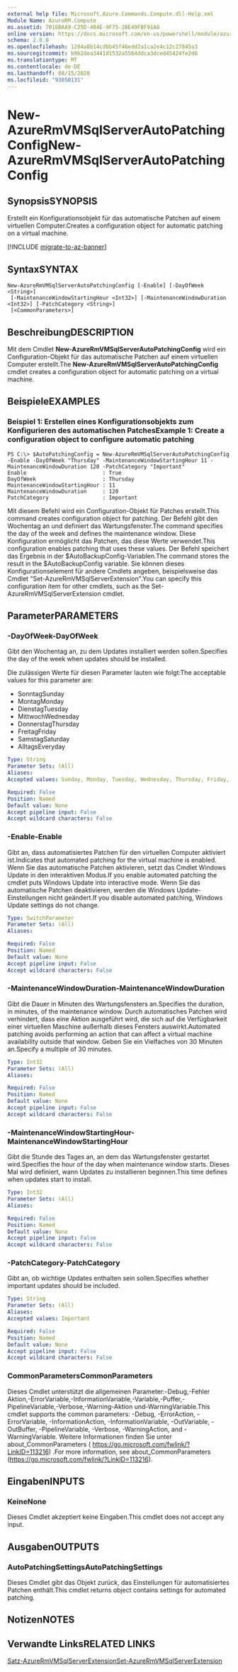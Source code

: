 ```yaml
---
external help file: Microsoft.Azure.Commands.Compute.dll-Help.xml
Module Name: AzureRM.Compute
ms.assetid: 7016BAA9-C25D-404E-9F75-2BE49FBF91A8
online version: https://docs.microsoft.com/en-us/powershell/module/azurerm.compute/new-azurermvmsqlserverautopatchingconfig
schema: 2.0.0
ms.openlocfilehash: 1204a8b14cdbb45f46edd2a1ca2e4c12c27845a3
ms.sourcegitcommit: b9b2dea3441d1532a5564ddca3dced45424fe2d6
ms.translationtype: MT
ms.contentlocale: de-DE
ms.lasthandoff: 08/15/2020
ms.locfileid: "93850131"
---
```

# <span data-ttu-id="fba30-101">New-AzureRmVMSqlServerAutoPatchingConfig</span><span class="sxs-lookup"><span data-stu-id="fba30-101">New-AzureRmVMSqlServerAutoPatchingConfig</span></span>

## <span data-ttu-id="fba30-102">Synopsis</span><span class="sxs-lookup"><span data-stu-id="fba30-102">SYNOPSIS</span></span>
<span data-ttu-id="fba30-103">Erstellt ein Konfigurationsobjekt für das automatische Patchen auf einem virtuellen Computer.</span><span class="sxs-lookup"><span data-stu-id="fba30-103">Creates a configuration object for automatic patching on a virtual machine.</span></span>

[!INCLUDE [migrate-to-az-banner](../../includes/migrate-to-az-banner.md)]

## <span data-ttu-id="fba30-104">Syntax</span><span class="sxs-lookup"><span data-stu-id="fba30-104">SYNTAX</span></span>

```
New-AzureRmVMSqlServerAutoPatchingConfig [-Enable] [-DayOfWeek <String>]
 [-MaintenanceWindowStartingHour <Int32>] [-MaintenanceWindowDuration <Int32>] [-PatchCategory <String>]
 [<CommonParameters>]
```

## <span data-ttu-id="fba30-105">Beschreibung</span><span class="sxs-lookup"><span data-stu-id="fba30-105">DESCRIPTION</span></span>
<span data-ttu-id="fba30-106">Mit dem Cmdlet **New-AzureRmVMSqlServerAutoPatchingConfig** wird ein Configuration-Objekt für das automatische Patchen auf einem virtuellen Computer erstellt.</span><span class="sxs-lookup"><span data-stu-id="fba30-106">The **New-AzureRmVMSqlServerAutoPatchingConfig** cmdlet creates a configuration object for automatic patching on a virtual machine.</span></span>

## <span data-ttu-id="fba30-107">Beispiele</span><span class="sxs-lookup"><span data-stu-id="fba30-107">EXAMPLES</span></span>

### <span data-ttu-id="fba30-108">Beispiel 1: Erstellen eines Konfigurationsobjekts zum Konfigurieren des automatischen Patches</span><span class="sxs-lookup"><span data-stu-id="fba30-108">Example 1: Create a configuration object to configure automatic patching</span></span>
```
PS C:\> $AutoPatchingConfig = New-AzureRmVMSqlServerAutoPatchingConfig -Enable -DayOfWeek "Thursday" -MaintenanceWindowStartingHour 11 -MaintenanceWindowDuration 120 -PatchCategory "Important"
Enable                        : True
DayOfWeek                     : Thursday
MaintenanceWindowStartingHour : 11
MaintenanceWindowDuration     : 120
PatchCategory                 : Important
```

<span data-ttu-id="fba30-109">Mit diesem Befehl wird ein Configuration-Objekt für Patches erstellt.</span><span class="sxs-lookup"><span data-stu-id="fba30-109">This command creates configuration object for patching.</span></span>
<span data-ttu-id="fba30-110">Der Befehl gibt den Wochentag an und definiert das Wartungsfenster.</span><span class="sxs-lookup"><span data-stu-id="fba30-110">The command specifies the day of the week and defines the maintenance window.</span></span>
<span data-ttu-id="fba30-111">Diese Konfiguration ermöglicht das Patchen, das diese Werte verwendet.</span><span class="sxs-lookup"><span data-stu-id="fba30-111">This configuration enables patching that uses these values.</span></span>
<span data-ttu-id="fba30-112">Der Befehl speichert das Ergebnis in der $AutoBackupConfig-Variablen.</span><span class="sxs-lookup"><span data-stu-id="fba30-112">The command stores the result in the $AutoBackupConfig variable.</span></span>
<span data-ttu-id="fba30-113">Sie können dieses Konfigurationselement für andere Cmdlets angeben, beispielsweise das Cmdlet "Set-AzureRmVMSqlServerExtension".</span><span class="sxs-lookup"><span data-stu-id="fba30-113">You can specify this configuration item for other cmdlets, such as the Set-AzureRmVMSqlServerExtension cmdlet.</span></span>

## <span data-ttu-id="fba30-114">Parameter</span><span class="sxs-lookup"><span data-stu-id="fba30-114">PARAMETERS</span></span>

### <span data-ttu-id="fba30-115">-DayOfWeek</span><span class="sxs-lookup"><span data-stu-id="fba30-115">-DayOfWeek</span></span>
<span data-ttu-id="fba30-116">Gibt den Wochentag an, zu dem Updates installiert werden sollen.</span><span class="sxs-lookup"><span data-stu-id="fba30-116">Specifies the day of the week when updates should be installed.</span></span>

<span data-ttu-id="fba30-117">Die zulässigen Werte für diesen Parameter lauten wie folgt:</span><span class="sxs-lookup"><span data-stu-id="fba30-117">The acceptable values for this parameter are:</span></span>

- <span data-ttu-id="fba30-118">Sonntag</span><span class="sxs-lookup"><span data-stu-id="fba30-118">Sunday</span></span>
- <span data-ttu-id="fba30-119">Montag</span><span class="sxs-lookup"><span data-stu-id="fba30-119">Monday</span></span>
- <span data-ttu-id="fba30-120">Dienstag</span><span class="sxs-lookup"><span data-stu-id="fba30-120">Tuesday</span></span>
- <span data-ttu-id="fba30-121">Mittwoch</span><span class="sxs-lookup"><span data-stu-id="fba30-121">Wednesday</span></span>
- <span data-ttu-id="fba30-122">Donnerstag</span><span class="sxs-lookup"><span data-stu-id="fba30-122">Thursday</span></span>
- <span data-ttu-id="fba30-123">Freitag</span><span class="sxs-lookup"><span data-stu-id="fba30-123">Friday</span></span>
- <span data-ttu-id="fba30-124">Samstag</span><span class="sxs-lookup"><span data-stu-id="fba30-124">Saturday</span></span>
- <span data-ttu-id="fba30-125">Alltags</span><span class="sxs-lookup"><span data-stu-id="fba30-125">Everyday</span></span>

```yaml
Type: String
Parameter Sets: (All)
Aliases: 
Accepted values: Sunday, Monday, Tuesday, Wednesday, Thursday, Friday, Saturday, Everyday

Required: False
Position: Named
Default value: None
Accept pipeline input: False
Accept wildcard characters: False
```

### <span data-ttu-id="fba30-126">-Enable</span><span class="sxs-lookup"><span data-stu-id="fba30-126">-Enable</span></span>
<span data-ttu-id="fba30-127">Gibt an, dass automatisiertes Patchen für den virtuellen Computer aktiviert ist.</span><span class="sxs-lookup"><span data-stu-id="fba30-127">Indicates that automated patching for the virtual machine is enabled.</span></span>
<span data-ttu-id="fba30-128">Wenn Sie das automatische Patchen aktivieren, setzt das Cmdlet Windows Update in den interaktiven Modus.</span><span class="sxs-lookup"><span data-stu-id="fba30-128">If you enable automated patching the cmdlet puts Windows Update into interactive mode.</span></span>
<span data-ttu-id="fba30-129">Wenn Sie das automatische Patchen deaktivieren, werden die Windows Update-Einstellungen nicht geändert.</span><span class="sxs-lookup"><span data-stu-id="fba30-129">If you disable automated patching, Windows Update settings do not change.</span></span>

```yaml
Type: SwitchParameter
Parameter Sets: (All)
Aliases: 

Required: False
Position: Named
Default value: None
Accept pipeline input: False
Accept wildcard characters: False
```

### <span data-ttu-id="fba30-130">-MaintenanceWindowDuration</span><span class="sxs-lookup"><span data-stu-id="fba30-130">-MaintenanceWindowDuration</span></span>
<span data-ttu-id="fba30-131">Gibt die Dauer in Minuten des Wartungsfensters an.</span><span class="sxs-lookup"><span data-stu-id="fba30-131">Specifies the duration, in minutes, of the maintenance window.</span></span>
<span data-ttu-id="fba30-132">Durch automatisches Patchen wird verhindert, dass eine Aktion ausgeführt wird, die sich auf die Verfügbarkeit einer virtuellen Maschine außerhalb dieses Fensters auswirkt.</span><span class="sxs-lookup"><span data-stu-id="fba30-132">Automated patching avoids performing an action that can affect a virtual machine availability outside that window.</span></span>
<span data-ttu-id="fba30-133">Geben Sie ein Vielfaches von 30 Minuten an.</span><span class="sxs-lookup"><span data-stu-id="fba30-133">Specify a multiple of 30 minutes.</span></span>

```yaml
Type: Int32
Parameter Sets: (All)
Aliases: 

Required: False
Position: Named
Default value: None
Accept pipeline input: False
Accept wildcard characters: False
```

### <span data-ttu-id="fba30-134">-MaintenanceWindowStartingHour</span><span class="sxs-lookup"><span data-stu-id="fba30-134">-MaintenanceWindowStartingHour</span></span>
<span data-ttu-id="fba30-135">Gibt die Stunde des Tages an, an dem das Wartungsfenster gestartet wird.</span><span class="sxs-lookup"><span data-stu-id="fba30-135">Specifies the hour of the day when maintenance window starts.</span></span>
<span data-ttu-id="fba30-136">Dieses Mal wird definiert, wann Updates zu installieren beginnen.</span><span class="sxs-lookup"><span data-stu-id="fba30-136">This time defines when updates start to install.</span></span>

```yaml
Type: Int32
Parameter Sets: (All)
Aliases: 

Required: False
Position: Named
Default value: None
Accept pipeline input: False
Accept wildcard characters: False
```

### <span data-ttu-id="fba30-137">-PatchCategory</span><span class="sxs-lookup"><span data-stu-id="fba30-137">-PatchCategory</span></span>
<span data-ttu-id="fba30-138">Gibt an, ob wichtige Updates enthalten sein sollen.</span><span class="sxs-lookup"><span data-stu-id="fba30-138">Specifies whether important updates should be included.</span></span>

```yaml
Type: String
Parameter Sets: (All)
Aliases: 
Accepted values: Important

Required: False
Position: Named
Default value: None
Accept pipeline input: False
Accept wildcard characters: False
```

### <span data-ttu-id="fba30-139">CommonParameters</span><span class="sxs-lookup"><span data-stu-id="fba30-139">CommonParameters</span></span>
<span data-ttu-id="fba30-140">Dieses Cmdlet unterstützt die allgemeinen Parameter:-Debug,-Fehler Aktion,-ErrorVariable,-InformationVariable,-Variable,-Puffer,-PipelineVariable,-Verbose,-Warning-Aktion und-WarningVariable.</span><span class="sxs-lookup"><span data-stu-id="fba30-140">This cmdlet supports the common parameters: -Debug, -ErrorAction, -ErrorVariable, -InformationAction, -InformationVariable, -OutVariable, -OutBuffer, -PipelineVariable, -Verbose, -WarningAction, and -WarningVariable.</span></span> <span data-ttu-id="fba30-141">Weitere Informationen finden Sie unter about_CommonParameters ( https://go.microsoft.com/fwlink/?LinkID=113216) .</span><span class="sxs-lookup"><span data-stu-id="fba30-141">For more information, see about_CommonParameters (https://go.microsoft.com/fwlink/?LinkID=113216).</span></span>

## <span data-ttu-id="fba30-142">Eingaben</span><span class="sxs-lookup"><span data-stu-id="fba30-142">INPUTS</span></span>

### <span data-ttu-id="fba30-143">Keine</span><span class="sxs-lookup"><span data-stu-id="fba30-143">None</span></span>
<span data-ttu-id="fba30-144">Dieses Cmdlet akzeptiert keine Eingaben.</span><span class="sxs-lookup"><span data-stu-id="fba30-144">This cmdlet does not accept any input.</span></span>

## <span data-ttu-id="fba30-145">Ausgaben</span><span class="sxs-lookup"><span data-stu-id="fba30-145">OUTPUTS</span></span>

### <span data-ttu-id="fba30-146">AutoPatchingSettings</span><span class="sxs-lookup"><span data-stu-id="fba30-146">AutoPatchingSettings</span></span>
<span data-ttu-id="fba30-147">Dieses Cmdlet gibt das Objekt zurück, das Einstellungen für automatisiertes Patchen enthält.</span><span class="sxs-lookup"><span data-stu-id="fba30-147">This cmdlet returns object contains settings for automated patching.</span></span>

## <span data-ttu-id="fba30-148">Notizen</span><span class="sxs-lookup"><span data-stu-id="fba30-148">NOTES</span></span>

## <span data-ttu-id="fba30-149">Verwandte Links</span><span class="sxs-lookup"><span data-stu-id="fba30-149">RELATED LINKS</span></span>



[<span data-ttu-id="fba30-150">Satz-AzureRmVMSqlServerExtension</span><span class="sxs-lookup"><span data-stu-id="fba30-150">Set-AzureRmVMSqlServerExtension</span></span>](./Set-AzureRMVMSqlServerExtension.md)


